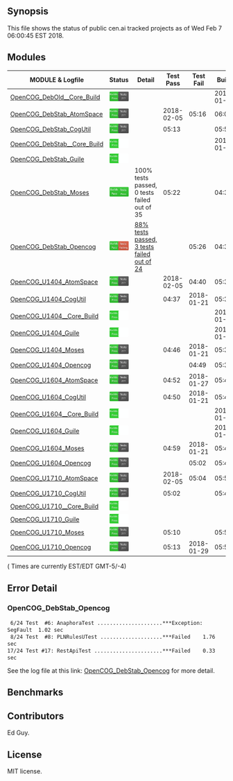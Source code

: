 
## Synopsis

This file shows the status of public cen.ai tracked projects as of Wed Feb  7 06:00:45 EST 2018.

## Modules 

| MODULE & Logfile | Status | Detail | Test Pass | Test Fail| Build | Attempt|
| --- | --- | --- | --- | ---  | --- | --- | 
| [OpenCOG_DebOld__Core_Build](jobs/OpenCOG_DebOld__Core_Build.log) | ![Status](/images/BUILDPASS.svg) |  |  |  | 2018-01-15  | 2018-01-15 |
| [OpenCOG_DebStab_AtomSpace](jobs/OpenCOG_DebStab_AtomSpace.log) | ![Status](/images/BUILDPASS.svg) |  | 2018-02-05 | 05:16 | 06:00  | 06:00 |
| [OpenCOG_DebStab_CogUtil](jobs/OpenCOG_DebStab_CogUtil.log) | ![Status](/images/BUILDPASS.svg) |  | 05:13 |  | 05:59  | 05:59 |
| [OpenCOG_DebStab__Core_Build](jobs/OpenCOG_DebStab__Core_Build.log) | ![Status](/images/BUILDPASSNOTEST.svg) |  |  |  | 2018-01-16  | 04:37 |
| [OpenCOG_DebStab_Guile](jobs/OpenCOG_DebStab_Guile.log) | ![Status](/images/BUILDPASSNOTEST.svg) |  |  |  |   | 05:59 |
| [OpenCOG_DebStab_Moses](jobs/OpenCOG_DebStab_Moses.log) | ![Status](/images/TESTPASS.svg) | 100% tests passed, 0 tests failed out of 35 | 05:22 |  | 04:36  | 05:22 |
| [OpenCOG_DebStab_Opencog](jobs/OpenCOG_DebStab_Opencog.log) | ![Status](/images/TESTFAIL.svg) | [88% tests passed, 3 tests failed out of 24](#opencog_debstab_opencog) |  | 05:26 | 04:37  | 05:26 |
| [OpenCOG_U1404_AtomSpace](jobs/OpenCOG_U1404_AtomSpace.log) | ![Status](/images/BUILDPASS.svg) |  | 2018-02-05 | 04:40 | 05:36  | 05:36 |
| [OpenCOG_U1404_CogUtil](jobs/OpenCOG_U1404_CogUtil.log) | ![Status](/images/BUILDPASS.svg) |  | 04:37 | 2018-01-21 | 05:35  | 05:35 |
| [OpenCOG_U1404__Core_Build](jobs/OpenCOG_U1404__Core_Build.log) | ![Status](/images/BUILDPASSNOTEST.svg) |  |  |  | 2018-01-22  | 05:39 |
| [OpenCOG_U1404_Guile](jobs/OpenCOG_U1404_Guile.log) | ![Status](/images/BUILDPASSNOTEST.svg) |  |  |  | 2018-01-22  | 05:34 |
| [OpenCOG_U1404_Moses](jobs/OpenCOG_U1404_Moses.log) | ![Status](/images/BUILDPASS.svg) |  | 04:46 | 2018-01-21 | 05:38  | 05:38 |
| [OpenCOG_U1404_Opencog](jobs/OpenCOG_U1404_Opencog.log) | ![Status](/images/BUILDPASS.svg) |  |  | 04:49 | 05:39  | 05:39 |
| [OpenCOG_U1604_AtomSpace](jobs/OpenCOG_U1604_AtomSpace.log) | ![Status](/images/BUILDPASS.svg) |  | 04:52 | 2018-01-27 | 05:43  | 05:43 |
| [OpenCOG_U1604_CogUtil](jobs/OpenCOG_U1604_CogUtil.log) | ![Status](/images/BUILDPASS.svg) |  | 04:50 | 2018-01-21 | 05:42  | 05:42 |
| [OpenCOG_U1604__Core_Build](jobs/OpenCOG_U1604__Core_Build.log) | ![Status](/images/BUILDPASSNOTEST.svg) |  |  |  | 2018-01-22  | 05:46 |
| [OpenCOG_U1604_Guile](jobs/OpenCOG_U1604_Guile.log) | ![Status](/images/BUILDPASSNOTEST.svg) |  |  |  | 2018-01-22  | 05:41 |
| [OpenCOG_U1604_Moses](jobs/OpenCOG_U1604_Moses.log) | ![Status](/images/BUILDPASS.svg) |  | 04:59 | 2018-01-21 | 05:45  | 05:45 |
| [OpenCOG_U1604_Opencog](jobs/OpenCOG_U1604_Opencog.log) | ![Status](/images/BUILDPASS.svg) |  |  | 05:02 | 05:46  | 05:46 |
| [OpenCOG_U1710_AtomSpace](jobs/OpenCOG_U1710_AtomSpace.log) | ![Status](/images/BUILDPASS.svg) |  | 2018-02-05 | 05:04 | 05:50  | 05:50 |
| [OpenCOG_U1710_CogUtil](jobs/OpenCOG_U1710_CogUtil.log) | ![Status](/images/BUILDPASS.svg) |  | 05:02 |  | 05:48  | 05:48 |
| [OpenCOG_U1710__Core_Build](jobs/OpenCOG_U1710__Core_Build.log) | ![Status](/images/BUILDPASSNOTEST.svg) |  |  |  |   | 05:54 |
| [OpenCOG_U1710_Guile](jobs/OpenCOG_U1710_Guile.log) | ![Status](/images/BUILDPASSNOTEST.svg) |  |  |  |   | 05:48 |
| [OpenCOG_U1710_Moses](jobs/OpenCOG_U1710_Moses.log) | ![Status](/images/BUILDPASS.svg) |  | 05:10 |  | 05:53  | 05:53 |
| [OpenCOG_U1710_Opencog](jobs/OpenCOG_U1710_Opencog.log) | ![Status](/images/BUILDPASS.svg) |  | 05:13 | 2018-01-29 | 05:54  | 05:54 |

( Times are currently EST/EDT GMT-5/-4) 

## Error Detail


###  OpenCOG_DebStab_Opencog
```
 6/24 Test  #6: AnaphoraTest .....................***Exception: SegFault  1.02 sec
 8/24 Test  #8: PLNRulesUTest ....................***Failed    1.76 sec
17/24 Test #17: RestApiTest ......................***Failed    0.33 sec
```

See the log file at this link: [OpenCOG_DebStab_Opencog](jobs/OpenCOG_DebStab_Opencog.log) for more detail.


## Benchmarks


## Contributors

Ed Guy.

## License

MIT license. 

